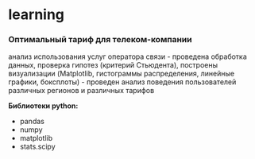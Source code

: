 # learning
### Оптимальный тариф для телеком-компании
анализ использования услуг оператора связи - проведена обработка данных, проверка гипотез
(критерий Стьюдента), построены визуализации (Matplotlib, гистограммы распределения, линейные
графики, боксплоты) - проведен анализ поведения пользователей различных регионов и различных
тарифов

**Библиотеки python:**
- pandas
- numpy
- matplotlib
- stats.scipy
